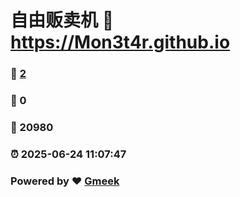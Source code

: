 # 自由贩卖机 :link: https://Mon3t4r.github.io 
### :page_facing_up: [2](https://Mon3t4r.github.io/tag.html) 
### :speech_balloon: 0 
### :hibiscus: 20980 
### :alarm_clock: 2025-06-24 11:07:47 
### Powered by :heart: [Gmeek](https://github.com/Meekdai/Gmeek)
